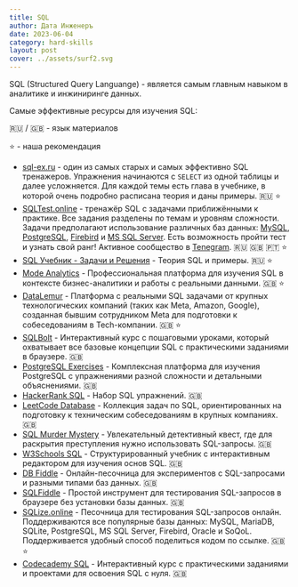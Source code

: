```yaml
---
title: SQL
author: Дата Инженеръ
date: 2023-06-04
category: hard-skills
layout: post
cover: ../assets/surf2.svg
---
```


SQL (Structured Query Languange) - является самым главным навыком в аналитике и инжиниринге данных. 

Самые эффективные ресурсы для изучения SQL:

🇷🇺 / 🇬🇧 - язык материалов

⭐ - наша рекомендация

- [sql-ex.ru](https://sql-ex.ru/learn_exercises.php) - один из самых старых и самых эффективно SQL тренажеров. Упражнения начинаются с `SELECT` из одной таблицы и далее усложняется. Для каждой темы есть глава в учебнике, в которой очень подробно расписана теория и даны примеры. 🇷🇺 ⭐
- [SQLTest.online](https://sqltest.online/ru) - тренажёр SQL с задачами приближёнными к практике. Все задания разделены по темам и уровням сложности. Задачи предполагают использование различных баз данных: [MySQL](https://sqltest.online/ru/question/sakila-db/get-the-longest-movie), [PostgreSQL](https://sqltest.online/ru/question/bookings/get-airports-data), [Firebird](https://sqltest.online/ru/question/employee-db/display-list-of-departments) и [MS SQL Server](https://sqltest.online/ru/question/adventureworks/products-list). Есть возможность пройти тест и узнать свой ранг! Активное сообщество в [Tenegram](https://t.me/sqlize). 🇷🇺 🇬🇧 🇵🇹 ⭐
- [SQL Учебник - Задачи и Решения](http://www.sql-tutorial.ru/ru/content.html) - Теория SQL и примеры. 🇷🇺 ⭐
- [Mode Analytics](https://mode.com/sql-tutorial/) - Профессиональная платформа для изучения SQL в контексте бизнес-аналитики и работы с реальными данными. 🇬🇧 ⭐
- [DataLemur](https://datalemur.com/) - Платформа с реальными SQL задачами от крупных технологических компаний (таких как Meta, Amazon, Google), созданная бывшим сотрудником Meta для подготовки к собеседованиям в Tech-компании. 🇬🇧 ⭐
- [SQLBolt](https://sqlbolt.com/) - Интерактивный курс с пошаговыми уроками, который охватывает все базовые концепции SQL с практическими заданиями в браузере. 🇬🇧
- [PostgreSQL Exercises](https://pgexercises.com/) - Комплексная платформа для изучения PostgreSQL с упражнениями разной сложности и детальными объяснениями. 🇬🇧
- [HackerRank SQL](https://www.hackerrank.com/domains/sql) - Набор SQL упражнений. 🇬🇧
- [LeetCode Database](https://leetcode.com/study-plan/sql/) - Коллекция задач по SQL, ориентированных на подготовку к техническим собеседованиям в крупных компаниях. 🇬🇧
- [SQL Murder Mystery](https://mystery.knightlab.com/) - Увлекательный детективный квест, где для раскрытия преступления нужно использовать SQL-запросы. 🇬🇧
- [W3Schools SQL](https://www.w3schools.com/sql/default.asp) - Структурированный учебник с интерактивным редактором для изучения основ SQL. 🇬🇧
- [DB Fiddle](https://www.db-fiddle.com/) - Онлайн-песочница для экспериментов с SQL-запросами и разными типами баз данных. 🇬🇧
- [SQLFiddle](http://sqlfiddle.com/) - Простой инструмент для тестирования SQL-запросов в браузере без установки базы данных. 🇬🇧
- [SQLize.online](http://sqlize.online/) - Песочница для тестирования SQL-запросов онлайн. Поддерживаются все популярные базы данных: MySQL, MariaDB, SQLite, PostgreSQL, MS SQL Server, Firebird, Oracle и SoQoL. Поддерживается удобный способ поделиться кодом по ссылке. 🇬🇧 ⭐
- [Codecademy SQL](https://www.codecademy.com/learn/learn-sql) - Интерактивный курс с практическими заданиями и проектами для освоения SQL с нуля. 🇬🇧
